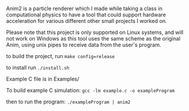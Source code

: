 Anim2 is a particle renderer which I made while taking a class in computational physics to have a tool that could support hardware acceleration for various different other small projects I worked on.

Please note that this project is only supported on Linux systems, and will not work on Windows as 
this tool uses the same scheme as the original Anim, using unix pipes to receive data from the user's program.

to build the project, run `make config=release`

to install run `./install.sh`

Example C file is in Examples/

To build example C simulation:
    `gcc -lm example.c -o exampleProgram`
    
then to run the program:
    `./exampleProgram | anim2`
